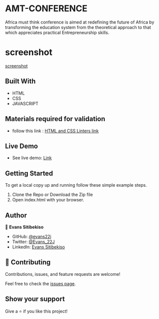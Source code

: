  # AMT-CONFERENCE

Africa must think conference is aimed at redefining the future of Africa by transforming the 
education system from the theoretical approach to that which appreciates practical Entrepreneurship skills.

# screenshot

[screenshot](./photos/screenshot-1.png)

## Built With

- HTML
- CSS
- JAVASCRIPT

## Materials required for validation

- follow this link :
  [HTML and CSS Linters link](https://github.com/microverseinc/linters-config/tree/master/html-css)

## Live Demo

- See live demo:
  [Link](https://evans22j.github.io/My-Portfolio/)

## Getting Started

To get a local copy up and running follow these simple example steps.

1. Clone the Repo or Download the Zip file
2. Open index.html with your browser.

## Author

👤 **Evans Sitibekiso**

- GitHub: [@evans22j](https://github.com/evans22j)
- Twitter: [@Evans_22J](https://twitter.com/Evans_22J)
- LinkedIn: [Evans Sitibekiso](https://www.linkedin.com/in/evans-sitibekiso-a85753202/)

## 🤝 Contributing

Contributions, issues, and feature requests are welcome!

Feel free to check the [issues page](../../issues/).

## Show your support

Give a ⭐️ if you like this project!
